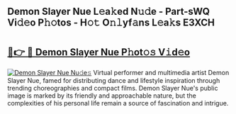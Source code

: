## Demon Slayer Nue L𝚎a𝚔ed N𝚞𝚍e - Part-sWQ Vi𝚍𝚎o P𝚑𝚘tos - H𝚘𝚝 O𝚗𝚕yf𝚊ns L𝚎a𝚔s E3XCH

# <h2><a href="http://kf7yva.oniu.top/?m=Demon+Slayer+Nue">🔗👉 🔴 Demon Slayer Nue P𝚑ot𝚘𝚜 V𝚒d𝚎o</a></h2>

[![Demon Slayer Nue Nu𝚍e𝚜](https://i.imgur.com/0qMVB7G.gif)](http://kf7yva.oniu.top/?m=Demon+Slayer+Nue)
Virtual performer and multimedia artist Demon Slayer Nue, famed for distributing dance and lifestyle inspiration through trending choreographies and compact films. Demon Slayer Nue's public image is marked by its friendly and approachable nature, but the complexities of his personal life remain a source of fascination and intrigue.  
